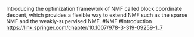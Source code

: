 Introducing the optimization framework of NMF called block coordinate descent, which provides a flexible way to extend NMF such as the sparse NMF and the weakly-supervised NMF.
#NMF #Introduction 
https://link.springer.com/chapter/10.1007/978-3-319-09259-1_7